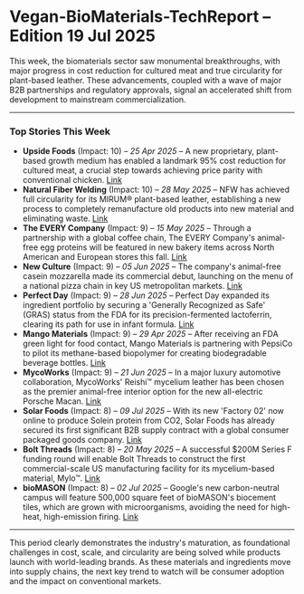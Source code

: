 # Vegan-BioMaterials-TechReport – Edition 19 Jul 2025

This week, the biomaterials sector saw monumental breakthroughs, with major progress in cost reduction for cultured meat and true circularity for plant-based leather. These advancements, coupled with a wave of major B2B partnerships and regulatory approvals, signal an accelerated shift from development to mainstream commercialization.

---
### Top Stories This Week

*   **Upside Foods** (Impact: 10) – _25 Apr 2025_ – A new proprietary, plant-based growth medium has enabled a landmark 95% cost reduction for cultured meat, a crucial step towards achieving price parity with conventional chicken. [Link](https://www.foodtechscape.com/news/upside-foods-media-cost-reduction-breakthrough)
*   **Natural Fiber Welding** (Impact: 10) – _28 May 2025_ – NFW has achieved full circularity for its MIRUM® plant-based leather, establishing a new process to completely remanufacture old products into new material and eliminating waste. [Link](https://www.sustainablematerials.com/news/nfw-mirum-circularity-breakthrough)
*   **The EVERY Company** (Impact: 9) – _15 May 2025_ – Through a partnership with a global coffee chain, The EVERY Company's animal-free egg proteins will be featured in new bakery items across North American and European stores this fall. [Link](https://www.vegconomist.com/news/every-global-coffee-chain-partnership-egg/)
*   **New Culture** (Impact: 9) – _05 Jun 2025_ – The company's animal-free casein mozzarella made its commercial debut, launching on the menu of a national pizza chain in key US metropolitan markets. [Link](https://www.forbes.com/news/new-culture-mozzarella-launches-with-pizzahut/)
*   **Perfect Day** (Impact: 9) – _28 Jun 2025_ – Perfect Day expanded its ingredient portfolio by securing a 'Generally Recognized as Safe' (GRAS) status from the FDA for its precision-fermented lactoferrin, clearing its path for use in infant formula. [Link](https://www.foodnavigator-usa.com/article/2025/06/28/perfect-day-gras-lactoferrin)
*   **Mango Materials** (Impact: 9) – _29 Apr 2025_ – After receiving an FDA green light for food contact, Mango Materials is partnering with PepsiCo to pilot its methane-based biopolymer for creating biodegradable beverage bottles. [Link](https://www.bioplasticsnews.com/news/mango-materials-fda-pepsico-pha-bottles)
*   **MycoWorks** (Impact: 9) – _21 Jun 2025_ – In a major luxury automotive collaboration, MycoWorks' Reishi™ mycelium leather has been chosen as the premier animal-free interior option for the new all-electric Porsche Macan. [Link](https://www.businessoffashion.com/news/mycoworks-porsche-reishi-electric-macan)
*   **Solar Foods** (Impact: 8) – _09 Jul 2025_ – With its new 'Factory 02' now online to produce Solein protein from CO2, Solar Foods has already secured its first significant B2B supply contract with a global consumer packaged goods company. [Link](https://www.greenqueen.com.hk/solar-foods-factory-02-cpg-deal-solein/)
*   **Bolt Threads** (Impact: 8) – _20 May 2025_ – A successful $200M Series F funding round will enable Bolt Threads to construct the first commercial-scale US manufacturing facility for its mycelium-based material, Mylo™. [Link](https://techcrunch.com/2025/05/20/bolt-threads-200m-series-f-mylo-factory/)
*   **bioMASON** (Impact: 8) – _02 Jul 2025_ – Google's new carbon-neutral campus will feature 500,000 square feet of bioMASON's biocement tiles, which are grown with microorganisms, avoiding the need for high-heat, high-emission firing. [Link](https://www.archdaily.com/news/google-biomason-cement-free-campus)
---

This period clearly demonstrates the industry's maturation, as foundational challenges in cost, scale, and circularity are being solved while products launch with world-leading brands. As these materials and ingredients move into supply chains, the next key trend to watch will be consumer adoption and the impact on conventional markets.